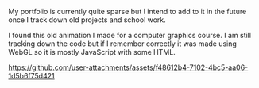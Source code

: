 My portfolio is currently quite sparse but I intend to add to it in the future once I track down old projects and school work.

I found this old animation I made for a computer graphics course. I am still tracking down the code but if I remember correctly it was made using
WebGL so it is mostly JavaScript with some HTML.

https://github.com/user-attachments/assets/f48612b4-7102-4bc5-aa06-1d5b6f75d421

